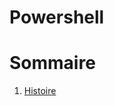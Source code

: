 # Powershell

# Sommaire

1. [Histoire](http://github.com/RonanF-lab/PowerShell/blob/main/Histoire.md)
